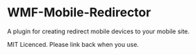 WMF-Mobile-Redirector
=====================
A plugin for creating redirect mobile devices to your mobile site.


MIT Licenced. Please link back when you use.